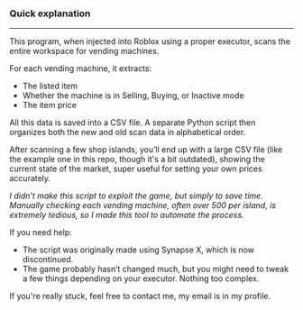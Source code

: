 ### Quick explanation
<hr> 
This program, when injected into Roblox using a proper executor, scans the entire workspace for vending machines.

For each vending machine, it extracts:
- The listed item
- Whether the machine is in Selling, Buying, or Inactive mode
- The item price

All this data is saved into a CSV file.
A separate Python script then organizes both the new and old scan data in alphabetical order.

After scanning a few shop islands, you’ll end up with a large CSV file (like the example one in this repo, though it's a bit outdated), showing the current state of the market, super useful for setting your own prices accurately.

*I didn’t make this script to exploit the game, but simply to save time. Manually checking each vending machine, often over 500 per island, is extremely tedious, so I made this tool to automate the process.*

If you need help:
- The script was originally made using Synapse X, which is now discontinued.
- The game probably hasn’t changed much, but you might need to tweak a few things depending on your executor. Nothing too complex.

If you're really stuck, feel free to contact me, my email is in my profile.
